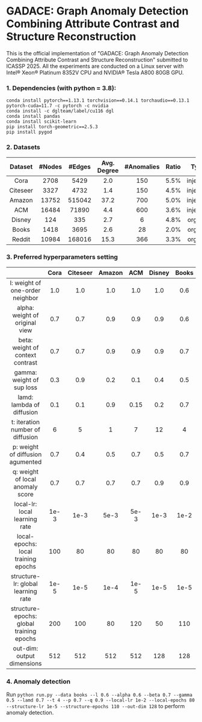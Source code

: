 # GADACE: Graph Anomaly Detection Combining Attribute Contrast and Structure Reconstruction
This is the official implementation of "GADACE: Graph Anomaly Detection Combining Attribute Contrast and Structure Reconstruction" submitted to ICASSP 2025. All the experiments are conducted on a Linux server with Intel® Xeon® Platinum 8352V CPU and NVIDIA® Tesla A800 80GB GPU.

### 1. Dependencies (with python = 3.8):
```
conda install pytorch==1.13.1 torchvision==0.14.1 torchaudio==0.13.1 pytorch-cuda=11.7 -c pytorch -c nvidia
conda install -c dglteam/label/cu116 dgl
conda install pandas
conda install scikit-learn
pip install torch-geometric==2.5.3
pip install pygod
```

### 2. Datasets

|  Dataset | #Nodes | #Edges | Avg. Degree | #Anomalies | Ratio |   Type   |
|:--------:|:------:|:------:|:-----------:|:----------:|:-----:|:--------:|
|   Cora   |  2708  |  5429  |     2.0     |     150    |  5.5% | injected |
| Citeseer |  3327  |  4732  |     1.4     |     150    |  4.5% | injected |
|  Amazon  |  13752 | 515042 |     37.2    |     700    |  5.0% | injected |
|    ACM   |  16484 |  71890 |     4.4     |     600    |  3.6% | injected |
|  Disney  |   124  |   335  |     2.7     |      6     |  4.8% |  organic |
|   Books  |  1418  |  3695  |     2.6     |     28     |  2.0% |  organic |
|  Reddit  |  10984 | 168016 |     15.3    |     366    |  3.3% |  organic |

### 3. Preferred hyperparameters setting

|                                          | Cora | Citeseer | Amazon |  ACM | Disney | Books | Reddit |
|:----------------------------------------:|:----:|:--------:|:------:|:----:|:------:|:-----:|:------:|
| l: weight of one-order neighbor          | 1.0  | 1.0      | 1.0    | 1.0  | 1.0    | 0.6   | 0.7    |
| alpha: weight of original view           | 0.7  | 0.7      | 0.9    | 0.9  | 0.9    | 0.6   | 0.6    |
| beta: weight of context contrast         | 0.7  | 0.7      | 0.9    | 0.9  | 0.9    | 0.7   | 0.7    |
| gamma: weight of sup loss                | 0.3  | 0.9      | 0.2    | 0.1  | 0.4    | 0.5   | 0.4    |
| lamd: lambda of diffusion                | 0.1  | 0.1      | 0.9    | 0.15 | 0.2    | 0.7   | 0.9    |
| t: iteration number of diffusion         | 6    | 5        | 1      | 7    | 12     | 4     | 20     |
| p: weight of diffusion agumented         | 0.7  | 0.4      | 0.5    | 0.7  | 0.5    | 0.7   | 0.9    |
| q: weight of local anomaly score         | 0.7  | 0.7      | 0.7    | 0.7  | 0.9    | 0.9   | 0.3    |
| local-lr: local learning rate            | 1e-3 | 1e-3     | 5e-3   | 5e-3 | 1e-3   | 1e-2  | 1e-3   |
| local-epochs: local training epochs      | 100  | 80       | 80     | 80   | 80     | 80    | 100    |
| structure-lr: global learning rate       | 1e-5 | 1e-5     | 1e-4   | 1e-5 | 1e-5   | 1e-5  | 1e-4   |
| structure-epochs: global training epochs | 200  | 100      | 80     | 120  | 50     | 110   | 100    |
| out-dim: output dimensions               | 512  | 512      | 512    | 512  | 128    | 128   | 128    |


### 4. Anomaly detection
Run `python run.py --data books --l 0.6 --alpha 0.6 --beta 0.7 --gamma 0.5 --lamd 0.7 --t 4 --p 0.7 --q 0.9 --local-lr 1e-2 --local-epochs 80 --structure-lr 1e-5 --structure-epochs 110 --out-dim 128` to perform anomaly detection.
